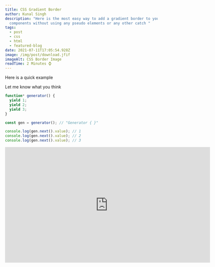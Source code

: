 ```yaml
---
title: CSS Gradient Border
author: Kunal Singh
description: "Here is the most easy way to add a gradient border to your
  components without using any pseudo elements or any other catch "
tags:
  - post
  - css
  - html
  - featured-blog
date: 2021-07-11T17:05:54.928Z
image: /img/post/download.jfif
imageAlt: CSS Border Image
readTime: 2 Minutes ⌚
---
```

Here is a quick example

Let me know what you think

```javascript
function* generator() {
  yield 1;
  yield 2;
  yield 3;
}

const gen = generator(); // "Generator { }"

console.log(gen.next().value); // 1
console.log(gen.next().value); // 2
console.log(gen.next().value); // 3
```

<iframe width="677" height="381" src="https://www.youtube.com/embed/1BfCnjr_Vjg" title="YouTube video player" frameborder="0" allow="accelerometer; autoplay; clipboard-write; encrypted-media; gyroscope; picture-in-picture" allowfullscreen></iframe>